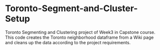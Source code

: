# Toronto-Segment-and-Cluster-Setup
Toronto Segmenting and Clustering project of Week3 in Capstone course. This code creates the Toronto neighborhood dataframe from a Wiki page and cleans up the data according to the project requirements.
